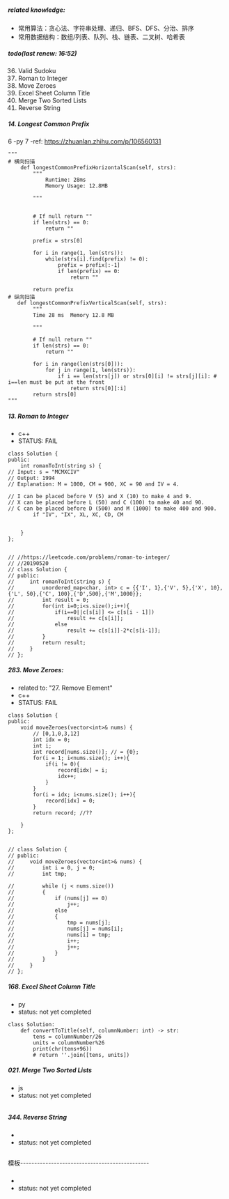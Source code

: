 ##### related knowledge:
- 常用算法：贪心法、字符串处理、递归、BFS、DFS、分治、排序
- 常用数据结构：数组/列表、队列、栈、链表、二叉树、哈希表
##### todo(last renew: 16:52)
36. Valid Sudoku
13. Roman to Integer
283. Move Zeroes
168. Excel Sheet Column Title
021. Merge Two Sorted Lists
344. Reverse String

##### 14. Longest Common Prefix
6
-py
7
-ref: https://zhuanlan.zhihu.com/p/106560131
```
"""
# 横向扫描
    def longestCommonPrefixHorizontalScan(self, strs):
        """
            Runtime: 28ms
            Memory Usage: 12.8MB

        """


        # If null return ""
        if len(strs) == 0:
            return ""

        prefix = strs[0]

        for i in range(1, len(strs)):
            while(strs[i].find(prefix) != 0):
                prefix = prefix[:-1]
                if len(prefix) == 0:
                    return ""

        return prefix
# 纵向扫描
   def longestCommonPrefixVerticalScan(self, strs):
        """
        Time 28 ms	Memory 12.8 MB

        """

        # If null return ""
        if len(strs) == 0:
            return ""

        for i in range(len(strs[0])):
            for j in range(1, len(strs)):
                if i == len(strs[j]) or strs[0][i] != strs[j][i]: # i==len must be put at the front
                    return strs[0][:i]
        return strs[0]
"""
```

##### 13. Roman to Integer
- c++
- STATUS: FAIL
```
class Solution {
public:
    int romanToInt(string s) {
// Input: s = "MCMXCIV"
// Output: 1994
// Explanation: M = 1000, CM = 900, XC = 90 and IV = 4.     
        
// I can be placed before V (5) and X (10) to make 4 and 9. 
// X can be placed before L (50) and C (100) to make 40 and 90. 
// C can be placed before D (500) and M (1000) to make 400 and 900.
        if "IV", "IX", XL, XC, CD, CM
        

    }
};


// //https://leetcode.com/problems/roman-to-integer/
// //20190520
// class Solution {
// public:
//     int romanToInt(string s) {
//         unordered_map<char, int> c = {{'I', 1},{'V', 5},{'X', 10},{'L', 50},{'C', 100},{'D',500},{'M',1000}};
//         int result = 0;
//         for(int i=0;i<s.size();i++){
//             if(i==0||c[s[i]] <= c[s[i - 1]]) 
//                 result += c[s[i]];
//             else
//                 result += c[s[i]]-2*c[s[i-1]];
//         }
//         return result;
//     }
// };
```
##### 283. Move Zeroes:
- related to: "27. Remove Element"
- c++
- STATUS: FAIL
```
class Solution {
public:
    void moveZeroes(vector<int>& nums) {
        // [0,1,0,3,12]
        int idx = 0;
        int i;
        int record[nums.size()]; // = {0};
        for(i = 1; i<nums.size(); i++){
            if(i != 0){
                record[idx] = i;
                idx++;
            }           
        }
        for(i = idx; i<nums.size(); i++){
            record[idx] = 0;
        }
        return record; //??

    }
};


// class Solution {
// public:
//     void moveZeroes(vector<int>& nums) {
//         int i = 0, j = 0;
//         int tmp;
        
//         while (j < nums.size())
//         {
//             if (nums[j] == 0)
//                 j++;
//             else
//             {
//                 tmp = nums[j];
//                 nums[j] = nums[i];
//                 nums[i] = tmp;
//                 i++;
//                 j++;                
//             }                 
//         }
//     }
// };
```
##### 168. Excel Sheet Column Title
- py
- status: not yet completed
```
class Solution:
    def convertToTitle(self, columnNumber: int) -> str:
        tens = columnNumber/26
        units = columnNumber%26
        print(chr(tens+96))
        # return ''.join([tens, units])

```
##### 021. Merge Two Sorted Lists
- js
- status: not yet completed
```
```

##### 344. Reverse String
- 
- status: not yet completed
```
``` 


模板----------------------------------------------
##### 
- 
- status: not yet completed
```
```
